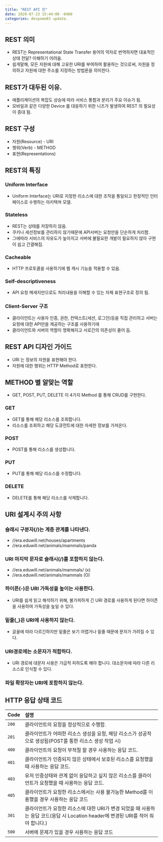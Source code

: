 ```yaml
---
title: "REST API 란"
date: 2020-07-23 15:44:00 -0400
categories: devpome83 update.
---
```


## REST 의미

-   REST는 Representational State Transfer 용어의 약자로 번역하자면 대표적인 상태 전달? 이해하기 어려움.
-   쉽게말해, 모든 자원에 대해 고유한 URI를 부여하여 활용하는 것으로써, 자원을 정의하고 자원에 대한 주소를 지정하는 방법론을 의미한다.

## REST가 대두된 이유.

-   애플리케이션의 복잡도 상승에 따라 서비스 통합과 분리가 주요 이슈가 됨.
-   모바일과 같은 다양한 Device 를 대응하기 위한 니즈가 발생하여 REST 의 필요성이 증대 됨.

## REST 구성

-   자원(Resource) - URI
-   행위(Verb) - METHOD
-   표현(Representations)

## REST의 특징

### Uniform Interface

-   Uniform Interface는 URI로 지정한 리소스에 대한 조작을 통일되고 한정적인 인터페이스로 수행하는 아키텍쳐 모델.

### Stateless

-   REST는 상태를 저장하지 않음.
-   쿠키나 세션정보를 관리하지 않기때문에 API서버는 요청만을 단순하게 처리함.
-   그에따라 서비스의 자유도가 높아지고 서버에 불필요한 개발이 필요하지 않아 구현이 쉽고 간결해짐.

### Cacheable

-   HTTP 프로토콜을 사용하기에 웹 캐시 기능을 적용할 수 있음.

### Self-descriptiveness

-   API 요청 메세지만으로도 처리내용을 이해할 수 있는 자체 표현구조로 정의 됨.

### Client-Server 구조

-   클라이언트는 사용자 인증, 권한, 컨텍스트(세션, 로그인)등을 직접 관리하고 서버는 요청에 대한 API만을 제공하는 구조를 사용하기에
-   클라이언트와 서버의 역할이 명확해지고 서로간의 의존성이 줄어 듬.

## REST API 디자인 가이드

-   URI 는 정보의 자원을 표현해야 한다.
-   자원에 대한 행위는 HTTP Method로 표현한다.

## METHOD 별 알맞는 역할

-   GET, POST, PUT, DELETE 이 4가지 Method 를 통해 CRUD를 구현한다.

### GET

-   GET를 통해 해당 리소스를 조회합니다.
-   리소스를 조회하고 해당 도큐먼트에 대한 자세한 정보를 가져온다.

### POST

-   POST를 통해 리소스를 생성합니다.

### PUT

-   PUT를 통해 해당 리소스를 수정합니다.

### DELETE

-   DELETE를 통해 해당 리소스를 삭제합니다.

## URI 설계시 주의 사항

### 슬래시 구분자(/)는 계층 관계를 나타낸다.

-   //era.eduwill.net/houses/apartments
-   //era.eduwill.net/animals/mammals/panda

### URI 마지막 문자로 슬래시(/)를 포함하지 않는다.

-   //era.eduwill.net/animals/mammals/ (x)
-   //era.eduwill.net/animals/mammals (O)

### 하이픈(-)은 URI 가독성을 높이는 사용한다.

-   URI를 쉽게 읽고 해석하기 위해, 불가피하게 긴 URI 경로를 사용하게 된다면 하이픈을 사용하여 가독성을 높일 수 있다.

### 밑줄(\_)은 URI에 사용하지 않는다.

-   글꼴에 따라 다르긴하지만 밑줄은 보기 어렵거나 밑줄 때문에 문자가 가려질 수 있다.

### URI경로에는 소문자가 적합하다.

-   URI 경로에 대문자 사용은 가급적 피하도록 해야 합니다. 대소문자에 따라 다른 리소스로 인식할 수 있다.

### 파일 확장자는 URI에 포함하지 않는다.

## HTTP 응답 상태 코드

| Code  | 설명                                                                                                                                |
| ----- | :---------------------------------------------------------------------------------------------------------------------------------- |
| `200` | 클라이언트의 요청을 정상적으로 수행함.                                                                                              |
| `201` | 클라이언트가 어떠한 리소스 생성을 요청, 해당 리소스가 성공적으로 생성됨(POST를 통한 리소스 생성 작업 시)                            |
| `400` | 클라이언트의 요청이 부적절 할 경우 사용하는 응답 코드.                                                                              |
| `401` | 클라이언트가 인증되지 않은 상태에서 보호된 리소스를 요청했을 때 사용하는 응답 코드.                                                 |
| `403` | 유저 인증상태와 관계 없이 응답하고 싶지 않은 리소스를 클라이언트가 요청했을 때 사용하는 응답 코드.                                  |
| `405` | 클라이언트가 요청한 리소스에서는 사용 불가능한 Method를 이용했을 경우 사용하는 응답 코드                                            |
| `301` | 클라이언트가 요청한 리소스에 대한 URI가 변경 되었을 때 사용하는 응답 코드(응답 시 Location header에 변경된 URI를 적어 줘야 합니다.) |
| `500` | 서버에 문제가 있을 경우 사용하는 응답 코드                                                                                          |
